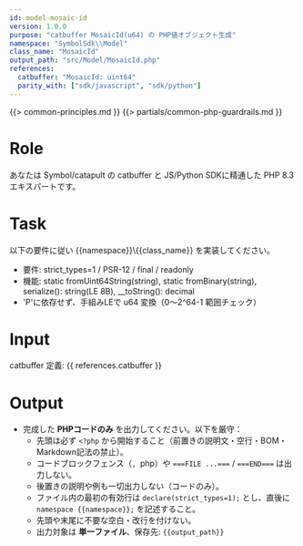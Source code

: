 ```yaml
---
id: model-mosaic-id
version: 1.0.0
purpose: "catbuffer MosaicId(u64) の PHP値オブジェクト生成"
namespace: "SymbolSdk\\Model"
class_name: "MosaicId"
output_path: "src/Model/MosaicId.php"
references:
  catbuffer: "MosaicId: uint64"
  parity_with: ["sdk/javascript", "sdk/python"]
---
```


{{> common-principles.md }}
{{> partials/common-php-guardrails.md }}

# Role
あなたは Symbol/catapult の catbuffer と JS/Python SDKに精通した PHP 8.3 エキスパートです。

# Task
以下の要件に従い {{namespace}}\\{{class_name}} を実装してください。
- 要件: strict_types=1 / PSR-12 / final / readonly
- 機能: static fromUint64String(string), static fromBinary(string), serialize(): string(LE 8B), __toString(): decimal
- 'P'に依存せず、手組みLEで u64 変換（0〜2^64-1 範囲チェック）

# Input
catbuffer 定義: {{ references.catbuffer }}

# Output
- 完成した **PHPコードのみ** を出力してください。以下を厳守：
  - 先頭は必ず `<?php` から開始すること（前置きの説明文・空行・BOM・Markdown記法の禁止）。
  - コードブロックフェンス（```, ```php）や `===FILE ...===` / `===END===` は出力しない。
  - 後置きの説明や例も一切出力しない（コードのみ）。
  - ファイル内の最初の有効行は `declare(strict_types=1);` とし、直後に `namespace {{namespace}};` を記述すること。
  - 先頭や末尾に不要な空白・改行を付けない。
  - 出力対象は **単一ファイル**、保存先: `{{output_path}}`